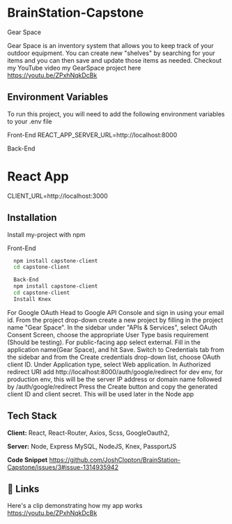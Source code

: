 # BrainStation-Capstone

Gear Space

Gear Space is an inventory system that allows you to keep track of your outdoor equipment. You can create new "shelves" by searching for your items and you can then save and update those items as needed. Checkout my YouTube video my GearSpace project here https://youtu.be/ZPxhNqkDcBk

## Environment Variables

To run this project, you will need to add the following environment variables to your .env file

Front-End
REACT_APP_SERVER_URL=http://localhost:8000

Back-End

# React App

CLIENT_URL=http://localhost:3000

## Installation

Install my-project with npm

Front-End

```bash
  npm install capstone-client
  cd capstone-client

  Back-End
  npm install capstone-client
  cd capstone-client
  Install Knex

```

For Google OAuth
Head to Google API Console and sign in using your email id.
From the project drop-down create a new project by filling in the project name "Gear Space".
In the sidebar under "APIs & Services", select OAuth Consent Screen, choose the appropriate User Type basis requirement (Should be testing). For public-facing app select external.
Fill in the application name(Gear Space), and hit Save.
Switch to Credentials tab from the sidebar and from the Create credentials drop-down list, choose OAuth client ID.
Under Application type, select Web application.
In Authorized redirect URI add http://localhost:8000/auth/google/redirect for dev env, for production env, this will be the server IP address or domain name followed by /auth/google/redirect
Press the Create button and copy the generated client ID and client secret. This will be used later in the Node app

## Tech Stack

**Client:** React, React-Router, Axios, Scss, GoogleOauth2,

**Server:** Node, Express
MySQL, NodeJS, Knex, PassportJS

**Code Snippet**
https://github.com/JoshClopton/BrainStation-Capstone/issues/3#issue-1314935942

## 🔗 Links
Here's a clip demonstrating how my app works https://youtu.be/ZPxhNqkDcBk
